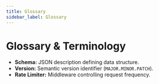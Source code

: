 ```yaml
---
title: Glossary
sidebar_label: Glossary
---
```


# Glossary & Terminology
- **Schema:** JSON description defining data structure.
- **Version:** Semantic version identifier (`MAJOR.MINOR.PATCH`).
- **Rate Limiter:** Middleware controlling request frequency.

